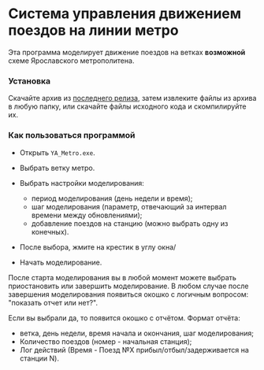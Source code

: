 # Система управления движением поездов на линии метро

Эта программа моделирует движение поездов на ветках **возможной** схеме Ярославского метрополитена.

### Установка
Скачайте архив из [последнего релиза](https://github.com/dyurgenson/MP_Project/releases/latest), затем извлеките файлы из архива в любую папку, или скачайте файлы исходного кода и скомпилируйте их.

### Как пользоваться программой
+ Открыть `YA_Metro.exe`.

+ Выбрать ветку метро.

+ Выбрать настройки моделирования: 
    - период моделирования (день недели и время);
    - шаг моделирования (параметр, отвечающий за интервал времени между обновлениями);
    - добавление поездов на станцию (можно выбрать одну из конечных).

+ После выбора, жмите на крестик в углу окна/

+ Начать моделирование.

После старта моделирования вы в любой момент можете выбрать приостановить или завершить моделирование. В любом случае после завершения моделирования появиться окошко с логичным вопросом: "показать отчет или нет?".

Если вы выбрали да, то появится окошко с отчётом. Формат отчёта:

+ ветка, день недели, время начала и окончания, шаг моделирования;
+ Количество поездов (номер - начальная станция);
+ Лог действий (Время - Поезд №X прибыл/отбыл/задерживается на станции N).
